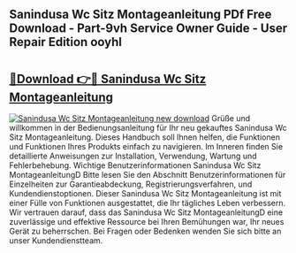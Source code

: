 ## Sanindusa Wc Sitz Montageanleitung PDf Free Download - Part-9vh Service Owner Guide - User Repair Edition ooyhl

# <h2><a href="http://df7rvxa.blite.top/?on=Sanindusa+Wc+Sitz+Montageanleitung">🔗Download 👉🔴 Sanindusa Wc Sitz Montageanleitung</a></h2>

[![Sanindusa Wc Sitz Montageanleitung new download](https://i.imgur.com/lujVjoI.png)](http://df7rvxa.blite.top/?on=Sanindusa+Wc+Sitz+Montageanleitung)
Grüße und willkommen in der Bedienungsanleitung für Ihr neu gekauftes Sanindusa Wc Sitz Montageanleitung. Dieses Handbuch soll Ihnen helfen, die Funktionen und Funktionen Ihres Produkts einfach zu navigieren. Im Inneren finden Sie detaillierte Anweisungen zur Installation, Verwendung, Wartung und Fehlerbehebung. Wichtige Benutzerinformationen Sanindusa Wc Sitz MontageanleitungD Bitte lesen Sie den Abschnitt Benutzerinformationen für Einzelheiten zur Garantieabdeckung, Registrierungsverfahren, und Kundendienstoptionen. Dieser Sanindusa Wc Sitz Montageanleitung ist mit einer Fülle von Funktionen ausgestattet, die Ihr tägliches Leben verbessern. Wir vertrauen darauf, dass das Sanindusa Wc Sitz MontageanleitungD eine zuverlässige und effektive Ressource bei Ihren Bemühungen war, Ihr neues Gerät zu beherrschen. Bei Fragen oder Bedenken wenden Sie sich bitte an unser Kundendienstteam.
